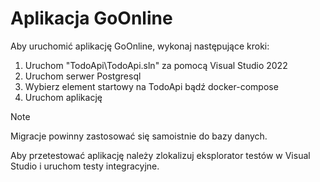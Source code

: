 # Aplikacja GoOnline
Aby uruchomić aplikację GoOnline, wykonaj następujące kroki:
1. Uruchom "TodoApi\TodoApi.sln" za pomocą Visual Studio 2022
2. Uruchom serwer Postgresql
3. Wybierz element startowy na TodoApi bądź docker-compose
4. Uruchom aplikację

> [!NOTE]  
> Migracje powinny zastosować się samoistnie do bazy danych.

Aby przetestować aplikację należy zlokalizuj eksplorator testów w Visual Studio i uruchom testy integracyjne.
